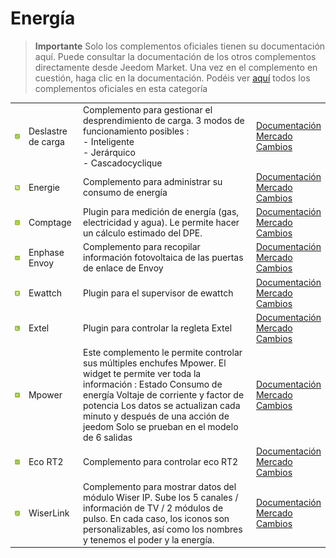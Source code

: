 
# Energía


>**Importante**
>Solo los complementos oficiales tienen su documentación aquí. Puede consultar la documentación de los otros complementos directamente desde Jeedom Market. Una vez en el complemento en cuestión, haga clic en la documentación.
>Podéis ver [aquí](https://market.jeedom.com/index.php?v=d&p=market&type=plugin&categorie=energy) todos los complementos oficiales en esta categoría


| | | | |
|--- | --- | --- | ---|
|<img src="delestage/delestage_icon.png" class="pluginLogo" width="100" />|Deslastre de carga|Complemento para gestionar el desprendimiento de carga. 3 modos de funcionamiento posibles : <br>- Inteligente <br>- Jerárquico <br>- Cascadocyclique|[Documentación](delestage/index.md)<br/>[Mercado](https://market.jeedom.com/index.php?v=d&p=market_display&id=2616)<br/>[Cambios](delestage/changelog.md)|
|<img src="energy/energy_icon.png" class="pluginLogo" width="100" />|Energie|Complemento para administrar su consumo de energía|[Documentación](energy/index.md)<br/>[Mercado](https://market.jeedom.com/index.php?v=d&p=market_display&id=54)<br/>[Cambios](energy/changelog.md)|
|<img src="energy2/energy2_icon.png" class="pluginLogo" width="100" />|Comptage|Plugin para medición de energía (gas, electricidad y agua). Le permite hacer un cálculo estimado del DPE.|[Documentación](energy2/index.md)<br/>[Mercado](https://market.jeedom.com/index.php?v=d&p=market_display&id=3591)<br/>[Cambios](energy2/changelog.md)|
|<img src="envoy/envoy_icon.png" class="pluginLogo" width="100" />|Enphase Envoy|Complemento para recopilar información fotovoltaica de las puertas de enlace de Envoy|[Documentación](envoy/index.md)<br/>[Mercado](https://market.jeedom.com/index.php?v=d&p=market_display&id=3992)<br/>[Cambios](envoy/changelog.md)|
|<img src="ewattch/ewattch_icon.png" class="pluginLogo" width="100" />|Ewattch|Plugin para el supervisor de ewattch|[Documentación](ewattch/index.md)<br/>[Mercado](https://market.jeedom.com/index.php?v=d&p=market_display&id=1668)<br/>[Cambios](ewattch/changelog.md)|
|<img src="extel/extel_icon.png" class="pluginLogo" width="100" />|Extel|Plugin para controlar la regleta Extel|[Documentación](extel/index.md)<br/>[Mercado](https://market.jeedom.com/index.php?v=d&p=market_display&id=2979)<br/>[Cambios](extel/changelog.md)|
|<img src="mpower/mpower_icon.png" class="pluginLogo" width="100" />|Mpower|Este complemento le permite controlar sus múltiples enchufes Mpower. El widget te permite ver toda la información : Estado Consumo de energía Voltaje de corriente y factor de potencia Los datos se actualizan cada minuto y después de una acción de jeedom Solo se prueban en el modelo de 6 salidas|[Documentación](mpower/index.md)<br/>[Mercado](https://market.jeedom.com/index.php?v=d&p=market_display&id=2181)<br/>[Cambios](mpower/changelog.md)|
|<img src="rt2/rt2_icon.png" class="pluginLogo" width="100" />|Eco RT2|Complemento para controlar eco RT2|[Documentación](rt2/index.md)<br/>[Mercado](https://market.jeedom.com/index.php?v=d&p=market_display&id=2918)<br/>[Cambios](rt2/changelog.md)|
|<img src="wiserlink/wiserlink_icon.png" class="pluginLogo" width="100" />|WiserLink|Complemento para mostrar datos del módulo Wiser IP. Sube los 5 canales / información de TV / 2 módulos de pulso. En cada caso, los iconos son personalizables, así como los nombres y tenemos el poder y la energía.|[Documentación](wiserlink/index.md)<br/>[Mercado](https://market.jeedom.com/index.php?v=d&p=market_display&id=2938)<br/>[Cambios](wiserlink/changelog.md)|
